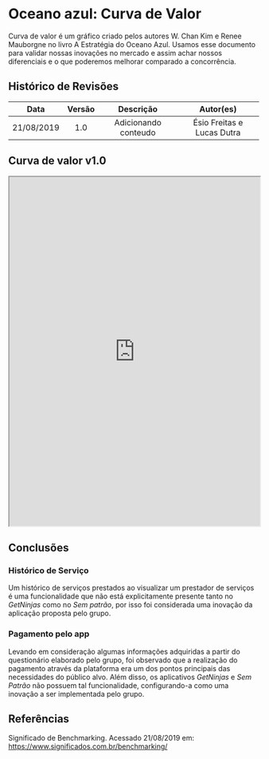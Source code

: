 # Oceano azul: Curva de Valor

Curva de valor é um gráfico criado pelos autores W. Chan Kim e Renee Mauborgne no livro A Estratégia do Oceano Azul. Usamos esse documento para validar nossas inovações no mercado e assim achar nossos diferenciais e o que poderemos melhorar comparado a concorrência.

## Histórico de Revisões

|    Data    | Versão |      Descrição       |           Autor(es)            |
| :--------: | :----: | :------------------: | :----------------------------: |
| 21/08/2019 |  1.0   | Adicionando conteudo |          Ésio Freitas e Lucas Dutra       |

## Curva de valor v1.0

<iframe src="https://docs.google.com/spreadsheets/d/e/2PACX-1vT2frGdeLZbE8LW40KdEN60FD-kbLF4kz-IsGn4AVv6bC0TmvRmiHGdhUb1JL6HLKh3a9BWshFhYyOp/pubhtml?widget=true&amp;headers=false" width="100%" height="700px"></iframe>

## Conclusões 

### Histórico de Serviço 

Um histórico de serviços prestados ao visualizar um prestador de serviços é uma funcionalidade que não está explicitamente presente tanto no _GetNinjas_ como no _Sem patrão_, por isso foi considerada uma inovação da aplicação proposta pelo grupo.  

### Pagamento pelo app  

Levando em consideração algumas informações adquiridas a partir do questionário elaborado pelo grupo, foi observado que a realização do pagamento através da plataforma era um dos pontos principais das necessidades do público alvo. Além disso, os aplicativos _GetNinjas_ e _Sem Patrão_ não possuem tal funcionalidade, configurando-a como uma inovação a ser implementada pelo grupo.  

## Referências

Significado de Benchmarking. Acessado 21/08/2019 em: <https://www.significados.com.br/benchmarking/>